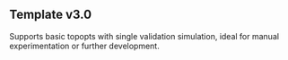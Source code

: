 ## Template v3.0

Supports basic topopts with single validation simulation, ideal for manual experimentation or further development.